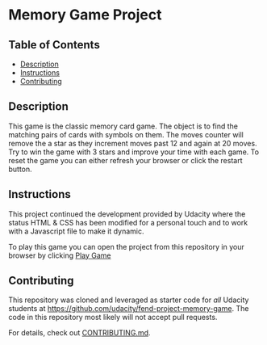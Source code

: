 # Memory Game Project

## Table of Contents

* [Description](#description)
* [Instructions](#instructions)
* [Contributing](#contributing)

## Description
This game is the classic memory card game. The object is to find the matching pairs of cards with symbols on them. The moves counter will remove the a star as they increment moves past 12 and again at 20 moves. Try to win the game with 3 stars and improve your time with each game. To reset the game you can either refresh your browser or click the restart button.


## Instructions

This project continued the development provided by Udacity where the status HTML & CSS has been modified for a personal touch and to work with a Javascript file to make it dynamic.

To play this game you can open the project from this repository in your browser by clicking [Play Game](http://htmlpreview.github.io/?https://github.com/gshbears/fend-project-memory-game/blob/master/index.html)


## Contributing

This repository was cloned and leveraged as starter code for _all_ Udacity students at https://github.com/udacity/fend-project-memory-game. The code in this repository most likely will not accept pull requests.

For details, check out [CONTRIBUTING.md](CONTRIBUTING.md).
